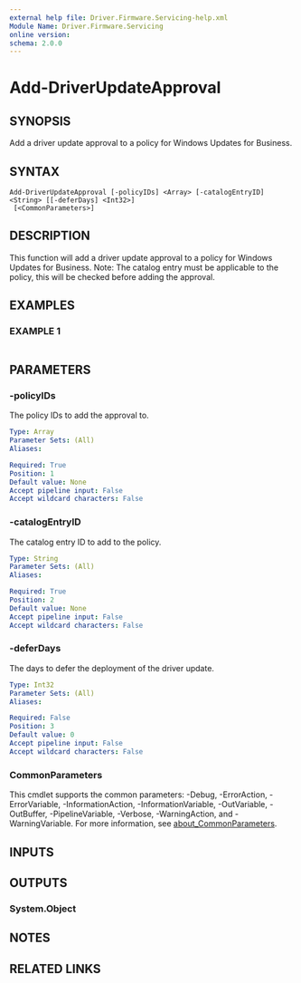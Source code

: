 ```yaml
---
external help file: Driver.Firmware.Servicing-help.xml
Module Name: Driver.Firmware.Servicing
online version:
schema: 2.0.0
---
```


# Add-DriverUpdateApproval

## SYNOPSIS
Add a driver update approval to a policy for Windows Updates for Business.

## SYNTAX

```
Add-DriverUpdateApproval [-policyIDs] <Array> [-catalogEntryID] <String> [[-deferDays] <Int32>]
 [<CommonParameters>]
```

## DESCRIPTION
This function will add a driver update approval to a policy for Windows Updates for Business.
Note: The catalog entry must be applicable to the policy, this will be checked before adding the approval.

## EXAMPLES

### EXAMPLE 1
```

```

## PARAMETERS

### -policyIDs
The policy IDs to add the approval to.

```yaml
Type: Array
Parameter Sets: (All)
Aliases:

Required: True
Position: 1
Default value: None
Accept pipeline input: False
Accept wildcard characters: False
```

### -catalogEntryID
The catalog entry ID to add to the policy.

```yaml
Type: String
Parameter Sets: (All)
Aliases:

Required: True
Position: 2
Default value: None
Accept pipeline input: False
Accept wildcard characters: False
```

### -deferDays
The days to defer the deployment of the driver update.

```yaml
Type: Int32
Parameter Sets: (All)
Aliases:

Required: False
Position: 3
Default value: 0
Accept pipeline input: False
Accept wildcard characters: False
```

### CommonParameters
This cmdlet supports the common parameters: -Debug, -ErrorAction, -ErrorVariable, -InformationAction, -InformationVariable, -OutVariable, -OutBuffer, -PipelineVariable, -Verbose, -WarningAction, and -WarningVariable. For more information, see [about_CommonParameters](http://go.microsoft.com/fwlink/?LinkID=113216).

## INPUTS

## OUTPUTS

### System.Object
## NOTES

## RELATED LINKS
